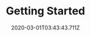 ---
templateKey: blog-post
featuredpost: false
date: 2020-03-01T03:43:43.711Z
featuredimage: /img/quest_bg2.png
imgBg: quest_bg2
title: Getting Started
description: If you want to become a farmer you have to start with the basics. Use your hoe to till the soil then use a seed packet on the tilled soil to sow a crop. Water every day until the crop is ready for harvest.
reward: 100'
tags:
  - Starter
  - Harvest a parsnip
---